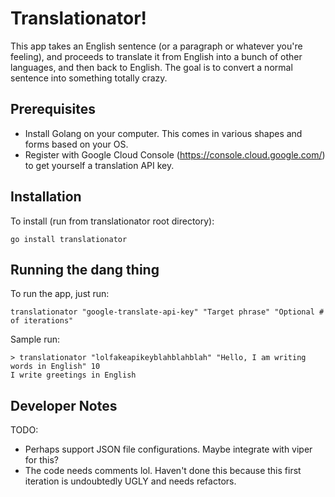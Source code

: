 # Translationator!

This app takes an English sentence (or a paragraph or whatever you're feeling), and proceeds to translate it from 
English into a bunch of other languages, and then back to English.  The goal is to convert a normal sentence into 
something totally crazy.  

## Prerequisites
- Install Golang on your computer.  This comes in various shapes and forms based on your OS.
- Register with Google Cloud Console (https://console.cloud.google.com/) to get yourself a translation API key.

## Installation
To install (run from translationator root directory):

```shell
go install translationator
```

## Running the dang thing

To run the app, just run:
```shell
translationator "google-translate-api-key" "Target phrase" "Optional # of iterations"
```

Sample run:
```shell
> translationator "lolfakeapikeyblahblahblah" "Hello, I am writing words in English" 10
I write greetings in English
```

## Developer Notes

TODO:
- Perhaps support JSON file configurations.  Maybe integrate with viper for this?
- The code needs comments lol.  Haven't done this because this first iteration is undoubtedly UGLY and needs refactors.
